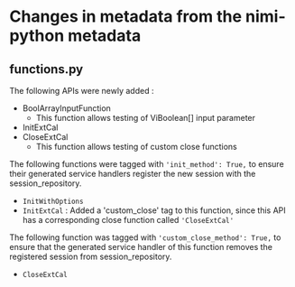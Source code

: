 # Changes in metadata from the nimi-python metadata

## functions.py

The following APIs were newly added :
- BoolArrayInputFunction
	- This function allows testing of ViBoolean[] input parameter
- InitExtCal
- CloseExtCal
    - This function allows testing of custom close functions

The following functions were tagged with `'init_method': True,` to ensure their generated service handlers register the new session
with the session_repository.
- `InitWithOptions`
- `InitExtCal` : Added a 'custom_close' tag to this function, since this API has a corresponding close function called `'CloseExtCal'`

The following function was tagged with `'custom_close_method': True,` to ensure that the generated service handler of this function removes
the registered session from session_repository.
- `CloseExtCal`

